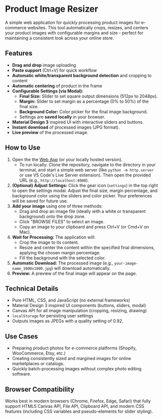 # Product Image Resizer

A simple web application for quickly processing product images for e-commerce websites. This tool automatically crops, resizes, and centers your product images with configurable margins and size - perfect for maintaining a consistent look across your online store.

## Features

- **Drag and drop** image uploading
- **Paste support** (Ctrl+V) for quick workflow
- **Automatic white/transparent background detection** and cropping to content
- **Automatic centering** of product in the frame
- **Configurable Settings (via Modal):**
  - **Final Size:** Slider to set square output dimensions (512px to 2048px).
  - **Margin:** Slider to set margin as a percentage (0% to 50%) of the final size.
  - **Background Color:** Color picker for the final image background.
  - Settings are **saved locally** in your browser.
- **Material Design 3** inspired UI with interactive sliders and buttons.
- **Instant download** of processed images (JPG format).
- **Live preview** of the processed image.

## How to Use

1.  Open the the [Web App](https://product-image-processor.vercel.app/) (or your locally hosted version).
    - To run locally: Clone the repository, navigate to the directory in your terminal, and start a simple web server (like `python -m http.server` or use VS Code's Live Server extension). Then open the provided URL (e.g., `http://localhost:8000`).
2.  **(Optional) Adjust Settings:** Click the gear icon (`settings`) in the top right to open the settings modal. Adjust the final size, margin percentage, and background color using the sliders and color picker. Your preferences will be saved for future use.
3.  **Add your image** using one of three methods:
    - Drag and drop an image file (ideally with a white or transparent background) onto the drop zone.
    - Click "BROWSE FILES" to select an image.
    - Copy an image to your clipboard and press Ctrl+V (or Cmd+V on Mac).
4.  **Wait for Processing:** The application will:
    - Crop the image to its content.
    - Resize and center the content within the specified final dimensions, applying the chosen margin percentage.
    - Fill the background with the selected color.
5.  **Automatic Download:** The processed image (e.g., `your-image-name_1000x1000.jpg`) will download automatically.
6.  **Preview:** A preview of the final image will appear on the page.

## Technical Details

- Pure HTML, CSS, and JavaScript (no external frameworks)
- Material Design 3 inspired UI components (buttons, sliders, modal)
- Canvas API for all image manipulation (cropping, resizing, drawing)
- `localStorage` for persisting user settings
- Outputs images as JPEGs with a quality setting of 0.92.

## Use Cases

- Preparing product photos for e-commerce platforms (Shopify, WooCommerce, Etsy, etc.)
- Creating consistently sized and margined images for online marketplaces or catalogs.
- Quickly batch-processing images without complex photo editing software.

## Browser Compatibility

Works best in modern browsers (Chrome, Firefox, Edge, Safari) that fully support HTML5 Canvas API, File API, Clipboard API, and modern CSS features (including CSS variables and pseudo-elements for slider styling).
